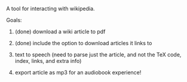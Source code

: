 A tool for interacting with wikipedia.

Goals:

1. (done) download a wiki article to pdf

2. (done) include the option to download articles it links to

3. text to speech (need to parse just the article, and not the TeX code, index, links, and extra info)

4. export article as mp3 for an audiobook experience!
